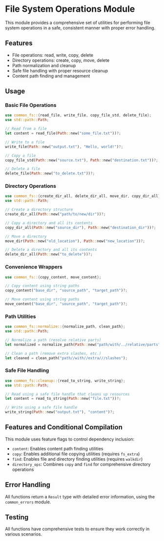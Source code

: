 # File System Operations Module

This module provides a comprehensive set of utilities for performing file system operations in a safe, consistent manner with proper error handling.

## Features

- File operations: read, write, copy, delete
- Directory operations: create, copy, move, delete
- Path normalization and cleanup
- Safe file handling with proper resource cleanup
- Content path finding and management

## Usage

### Basic File Operations

```rust
use common_fs::{read_file, write_file, copy_file_std, delete_file};
use std::path::Path;

// Read from a file
let content = read_file(Path::new("some_file.txt"))?;

// Write to a file
write_file(Path::new("output.txt"), "Hello, world!")?;

// Copy a file
copy_file_std(Path::new("source.txt"), Path::new("destination.txt"))?;

// Delete a file
delete_file(Path::new("to_delete.txt"))?;
```

### Directory Operations

```rust
use common_fs::{create_dir_all, delete_dir_all, move_dir, copy_dir_all};
use std::path::Path;

// Create a directory structure
create_dir_all(Path::new("path/to/new/dir"))?;

// Copy a directory and all its contents
copy_dir_all(Path::new("source_dir"), Path::new("destination_dir"))?;

// Move a directory
move_dir(Path::new("old_location"), Path::new("new_location"))?;

// Delete a directory and all its contents
delete_dir_all(Path::new("to_delete"))?;
```

### Convenience Wrappers

```rust
use common_fs::{copy_content, move_content};

// Copy content using string paths
copy_content("base_dir", "source_path", "target_path")?;

// Move content using string paths
move_content("base_dir", "source_path", "target_path")?;
```

### Path Utilities

```rust
use common_fs::normalize::{normalize_path, clean_path};
use std::path::Path;

// Normalize a path (resolve relative parts)
let normalized = normalize_path(Path::new("path/with/../relative/parts"))?;

// Clean a path (remove extra slashes, etc.)
let cleaned = clean_path("path//with//extra///slashes");
```

### Safe File Handling

```rust
use common_fs::cleanup::{read_to_string, write_string};
use std::path::Path;

// Read using a safe file handle that cleans up resources
let content = read_to_string(Path::new("file.txt"))?;

// Write using a safe file handle
write_string(Path::new("output.txt"), "content")?;
```

## Features and Conditional Compilation

This module uses feature flags to control dependency inclusion:

- `content`: Enables content path finding utilities
- `copy`: Enables additional file copying utilities (requires `fs_extra`)
- `find`: Enables file and directory finding utilities (requires `walkdir`)
- `directory_ops`: Combines `copy` and `find` for comprehensive directory operations

## Error Handling

All functions return a `Result` type with detailed error information, using the `common_errors` module.

## Testing

All functions have comprehensive tests to ensure they work correctly in various scenarios. 